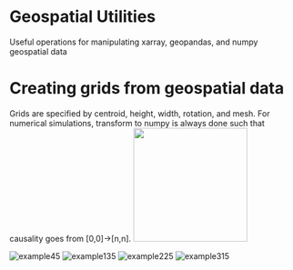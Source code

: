 # Geospatial Utilities
Useful operations for manipulating xarray, geopandas, and numpy geospatial data

# Creating grids from geospatial data
Grids are specified by centroid, height, width, rotation, and mesh. For numerical simulations, transform to numpy is always done such that causality goes from [0,0]->[n,n].
<img src='https://github.com/alisonpeard/geospatial_utils/assets/41169293/883fc1b0-3532-4880-b6bb-97c674f3aa8d' width='200'>

![example45](https://github.com/alisonpeard/geospatial_utils/assets/41169293/54107eeb-fad0-4722-b56d-2abe7a14103b)
![example135](https://github.com/alisonpeard/geospatial_utils/assets/41169293/ce0c3e99-dc36-415b-9437-3826ae3318b5)
![example225](https://github.com/alisonpeard/geospatial_utils/assets/41169293/6b726280-511f-4b0d-90c4-86251d12a6cd)
![example315](https://github.com/alisonpeard/geospatial_utils/assets/41169293/55f6ba7b-32b5-4f60-878c-0dd5d9f44440)
